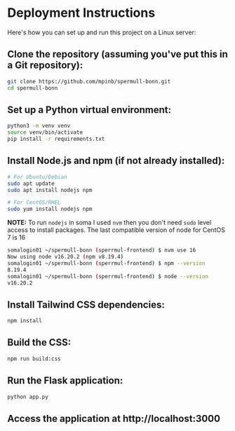 # Deployment Instructions

Here's how you can set up and run this project on a Linux server:

## Clone the repository (assuming you've put this in a Git repository):
```bash
git clone https://github.com/mpinb/spermull-bonn.git
cd spermull-bonn
```

## Set up a Python virtual environment:

```bash
python3 -m venv venv
source venv/bin/activate
pip install -r requirements.txt
```

## Install Node.js and npm (if not already installed):
```bash
# For Ubuntu/Debian
sudo apt update
sudo apt install nodejs npm

# For CentOS/RHEL
sudo yum install nodejs npm
```
**NOTE:** To run `nodejs` in soma I used `nvm` then you don't need `sudo` level access to install packages. 
The last compatible version of node for CentOS 7 is 16
```bash
somalogin01 ~/spermull-bonn (sperrmul-frontend) $ nvm use 16
Now using node v16.20.2 (npm v8.19.4)
somalogin01 ~/spermull-bonn (sperrmul-frontend) $ npm --version
8.19.4
somalogin01 ~/spermull-bonn (sperrmul-frontend) $ node --version
v16.20.2
```

## Install Tailwind CSS dependencies:
```bash
npm install
```

## Build the CSS:
```bash
npm run build:css
```

## Run the Flask application:
```bash
python app.py
```

## Access the application at http://localhost:3000